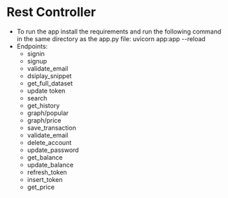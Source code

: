 # Rest Controller

- To run the app install the requirements and run the following command in the same directory as the app.py file: uvicorn app:app --reload
- Endpoints:
   -  signin
   -  signup
   -  validate_email
   -  dsiplay_snippet
   -  get_full_dataset
   -  update token
   -  search
   -  get_history
   -  graph/popular
   -  graph/price
   -  save_transaction
   -  validate_email
   -  delete_account
   -  update_password
   -  get_balance
   -  update_balance
   -  refresh_token
   -  insert_token
   -  get_price
